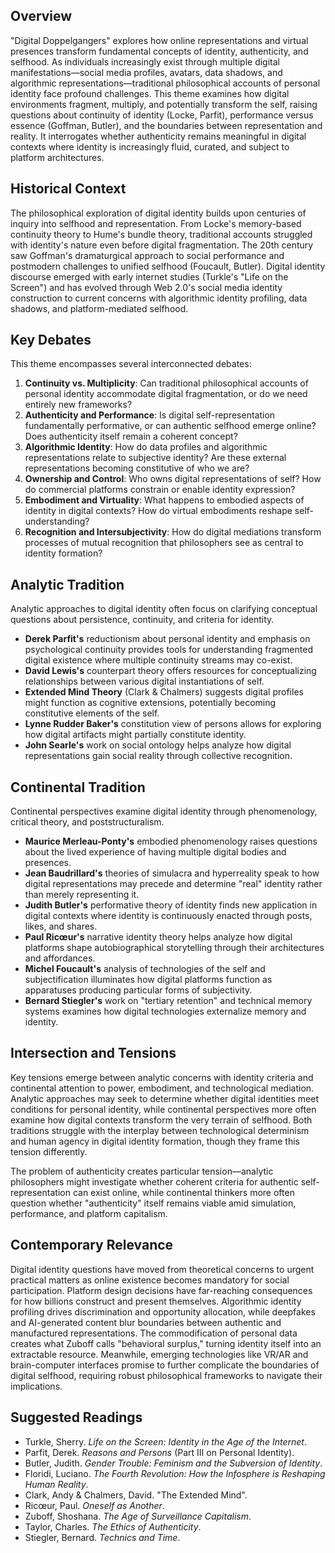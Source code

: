 ## Overview

"Digital Doppelgangers" explores how online representations and virtual presences transform fundamental concepts of identity, authenticity, and selfhood. As individuals increasingly exist through multiple digital manifestations—social media profiles, avatars, data shadows, and algorithmic representations—traditional philosophical accounts of personal identity face profound challenges. This theme examines how digital environments fragment, multiply, and potentially transform the self, raising questions about continuity of identity (Locke, Parfit), performance versus essence (Goffman, Butler), and the boundaries between representation and reality. It interrogates whether authenticity remains meaningful in digital contexts where identity is increasingly fluid, curated, and subject to platform architectures.

## Historical Context

The philosophical exploration of digital identity builds upon centuries of inquiry into selfhood and representation. From Locke's memory-based continuity theory to Hume's bundle theory, traditional accounts struggled with identity's nature even before digital fragmentation. The 20th century saw Goffman's dramaturgical approach to social performance and postmodern challenges to unified selfhood (Foucault, Butler). Digital identity discourse emerged with early internet studies (Turkle's "Life on the Screen") and has evolved through Web 2.0's social media identity construction to current concerns with algorithmic identity profiling, data shadows, and platform-mediated selfhood.

## Key Debates

This theme encompasses several interconnected debates:

1. **Continuity vs. Multiplicity**: Can traditional philosophical accounts of personal identity accommodate digital fragmentation, or do we need entirely new frameworks?
2. **Authenticity and Performance**: Is digital self-representation fundamentally performative, or can authentic selfhood emerge online? Does authenticity itself remain a coherent concept?
3. **Algorithmic Identity**: How do data profiles and algorithmic representations relate to subjective identity? Are these external representations becoming constitutive of who we are?
4. **Ownership and Control**: Who owns digital representations of self? How do commercial platforms constrain or enable identity expression?
5. **Embodiment and Virtuality**: What happens to embodied aspects of identity in digital contexts? How do virtual embodiments reshape self-understanding?
6. **Recognition and Intersubjectivity**: How do digital mediations transform processes of mutual recognition that philosophers see as central to identity formation?

## Analytic Tradition

Analytic approaches to digital identity often focus on clarifying conceptual questions about persistence, continuity, and criteria for identity.

* **Derek Parfit's** reductionism about personal identity and emphasis on psychological continuity provides tools for understanding fragmented digital existence where multiple continuity streams may co-exist.
* **David Lewis's** counterpart theory offers resources for conceptualizing relationships between various digital instantiations of self.
* **Extended Mind Theory** (Clark & Chalmers) suggests digital profiles might function as cognitive extensions, potentially becoming constitutive elements of the self.
* **Lynne Rudder Baker's** constitution view of persons allows for exploring how digital artifacts might partially constitute identity.
* **John Searle's** work on social ontology helps analyze how digital representations gain social reality through collective recognition.

## Continental Tradition

Continental perspectives examine digital identity through phenomenology, critical theory, and poststructuralism.

* **Maurice Merleau-Ponty's** embodied phenomenology raises questions about the lived experience of having multiple digital bodies and presences.
* **Jean Baudrillard's** theories of simulacra and hyperreality speak to how digital representations may precede and determine "real" identity rather than merely representing it.
* **Judith Butler's** performative theory of identity finds new application in digital contexts where identity is continuously enacted through posts, likes, and shares.
* **Paul Ricœur's** narrative identity theory helps analyze how digital platforms shape autobiographical storytelling through their architectures and affordances.
* **Michel Foucault's** analysis of technologies of the self and subjectification illuminates how digital platforms function as apparatuses producing particular forms of subjectivity.
* **Bernard Stiegler's** work on "tertiary retention" and technical memory systems examines how digital technologies externalize memory and identity.

## Intersection and Tensions

Key tensions emerge between analytic concerns with identity criteria and continental attention to power, embodiment, and technological mediation. Analytic approaches may seek to determine whether digital identities meet conditions for personal identity, while continental perspectives more often examine how digital contexts transform the very terrain of selfhood. Both traditions struggle with the interplay between technological determinism and human agency in digital identity formation, though they frame this tension differently.

The problem of authenticity creates particular tension—analytic philosophers might investigate whether coherent criteria for authentic self-representation can exist online, while continental thinkers more often question whether "authenticity" itself remains viable amid simulation, performance, and platform capitalism.

## Contemporary Relevance

Digital identity questions have moved from theoretical concerns to urgent practical matters as online existence becomes mandatory for social participation. Platform design decisions have far-reaching consequences for how billions construct and present themselves. Algorithmic identity profiling drives discrimination and opportunity allocation, while deepfakes and AI-generated content blur boundaries between authentic and manufactured representations. The commodification of personal data creates what Zuboff calls "behavioral surplus," turning identity itself into an extractable resource. Meanwhile, emerging technologies like VR/AR and brain-computer interfaces promise to further complicate the boundaries of digital selfhood, requiring robust philosophical frameworks to navigate their implications.

## Suggested Readings

* Turkle, Sherry. *Life on the Screen: Identity in the Age of the Internet*.
* Parfit, Derek. *Reasons and Persons* (Part III on Personal Identity).
* Butler, Judith. *Gender Trouble: Feminism and the Subversion of Identity*.
* Floridi, Luciano. *The Fourth Revolution: How the Infosphere is Reshaping Human Reality*.
* Clark, Andy & Chalmers, David. "The Extended Mind".
* Ricœur, Paul. *Oneself as Another*.
* Zuboff, Shoshana. *The Age of Surveillance Capitalism*.
* Taylor, Charles. *The Ethics of Authenticity*.
* Stiegler, Bernard. *Technics and Time*.